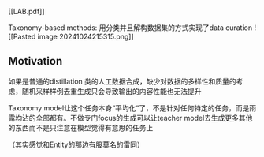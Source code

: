 [[LAB.pdf]]


Taxonomy-based methods: 用分类并且解构数据集的方式实现了data curation
![[Pasted image 20241024215315.png]]
## Motivation
如果是普通的distillation 类的人工数据合成，缺少对数据的多样性和质量的考虑，随机采样样例去重生成只会导致输出的内容性能也无法提升

Taxonomy model让这个任务本身“平均化“了，不是针对任何特定的任务，而是雨露均沾的全部都有。不做专门focus的生成可以让teacher model去生成更多其他的东西而不是只注意在模型觉得有意思的任务上

（其实感觉和Entity的那边有股莫名的雷同）

